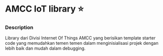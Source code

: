 # AMCC IoT library ⭐

### Description

Library dari Divisi Internet Of Things AMCC yang berisikan template starter code yang memudahkan temen temen dalam menginisialisasi projek dengan lebih baik dan mudah dalam debugging.
